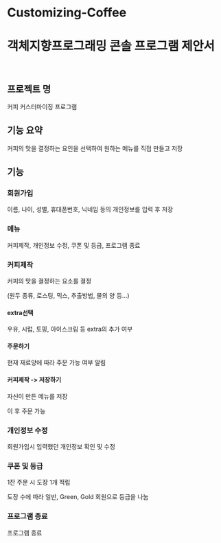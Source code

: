 # Customizing-Coffee
<h1>객체지향프로그래밍 콘솔 프로그램 제안서</h1>
</br>
<h2>프로젝트 명</h2>
<p>커피 커스터마이징 프로그램</p>

<h2>기능 요약</h2>
<p>커피의 맛을 결정하는 요인을 선택하여 원하는 메뉴를 직접 만들고 저장</p>

<h2>기능</h2>
<h3>회원가입</h3>
<p>이름, 나이, 성별, 휴대폰번호, 닉네임 등의 개인정보를 입력 후 저장</p>

<h3>메뉴</h3>
<p>커피제작, 개인정보 수정, 쿠폰 및 등급, 프로그램 종료</p>

<h3>커피제작</h3>
<p>커피의 맛을 결정하는 요소를 결정</p>
<p>(원두 종류, 로스팅, 믹스, 추출방법, 물의 양 등…)</p>

<h4>extra선택</h4>
<p>우유, 시럽, 토핑, 아이스크림 등 extra의 추가 여부</p>

<h4>주문하기</h4>
<p>현재 재료양에 따라 주문 가능 여부 알림</p>

<h4>커피제작 -> 저장하기</h4>
<p>자신이 만든 메뉴를 저장 </p>
<p>이 후 주문 가능</p>

<h3>개인정보 수정</h3>
<p>회원가입시 입력했던 개인정보 확인 및 수정</p>

<h3>쿠폰 및 등급</h3>
<p>1잔 주문 시 도장 1개 적립</p>
<p>도장 수에 따라 일반, Green, Gold 회원으로 등급을 나눔</p>

<h3>프로그램 종료</h3>
<p>프로그램 종료</p>

